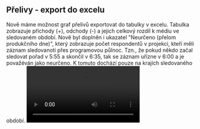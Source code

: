 ﻿---
categories: [kiwi]
layout: kiwi
---
## Přelivy - export do excelu 
Nově máme možnost graf přelivů exportovat do tabulky v excelu. 
Tabulka zobrazuje příchody (+), odchody (-) a jejich celkový rozdíl k médiu ve sledovaném období.
Nově byl doplněn i ukazatel "Neurčeno (přelom produkčního dne)", který zobrazuje počet respondentů v projekci, kteří měli záznam sledovanoti přes programovou půlnoc.
Tzn., že pokud někdo začal sledovat pořad v 5:55 a skončil v 6:35, tak se záznam uřízne v 6:00 a je považéván jako neurčeno.
K tomuto dochází pouze na krajích sledovaného období.
<video src="{{site.url}}/data/KIWI_přilivy_excel.mp4" type="video/mp4" controls></video>
